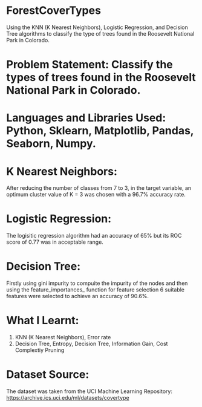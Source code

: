 # ForestCoverTypes
Using the KNN (K Nearest Neighbors), Logistic Regression, and Decision Tree algorithms to classify the type of trees found in the Roosevelt National Park in Colorado.


# Problem Statement: Classify the types of trees found in the Roosevelt National Park in Colorado.

# Languages and Libraries Used: Python, Sklearn, Matplotlib, Pandas, Seaborn, Numpy.

# K Nearest Neighbors: 
After reducing the number of classes from 7 to 3, in the target variable, an optimum cluster value of K = 3 was chosen with a 96.7% accuracy rate. 

# Logistic Regression: 
The logisitic regression algorithm had an accuracy of 65% but its ROC score of 0.77 was in acceptable range.

# Decision Tree: 
Firstly using gini impurity to compuite the impurity of the nodes and then using the feature_importances_ function for feature selection 6 suitable features were selected to achieve an accuracy of 90.6%.

# What I Learnt:

1. KNN (K Nearest Neighbors), Error rate
2. Decision Tree, Entropy, Decision Tree, Information Gain, Cost Complextiy Pruning

# Dataset Source: 
The dataset was taken from the UCI Machine Learning Repository: https://archive.ics.uci.edu/ml/datasets/covertype
